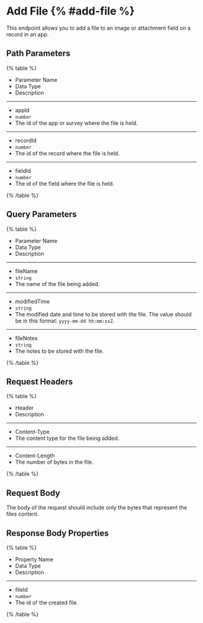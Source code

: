 # Add File {% #add-file %}

This endpoint allows you to add a file to an image or attachment field on a record in an app.

## Path Parameters

{% table %}

- Parameter Name
- Data Type
- Description

---

- appId
- `number`
- The id of the app or survey where the file is held.

---

- recordId
- `number`
- The id of the record where the file is held.

---

- fieldId
- `number`
- The id of the field where the file is held.

{% /table %}

## Query Parameters

{% table %}

- Parameter Name
- Data Type
- Description

---

- fileName
- `string`
- The name of the file being added.

---

- modifiedTime
- `string`
- The modified date and time to be stored with the file. The value should be in this format: `yyyy-mm-dd hh:mm:ssZ`.

---

- fileNotes
- `string`
- The notes to be stored with the file.

{% /table %}

## Request Headers

{% table %}

- Header
- Description

---

- Content-Type
- The content type for the file being added.

---

- Content-Length
- The number of bytes in the file.

{% /table %}

## Request Body

The body of the request should include only the bytes that represent the files content.

## Response Body Properties

{% table %}

- Property Name
- Data Type
- Description

---

- fileId
- `number`
- The id of the created file.

{% /table %}
